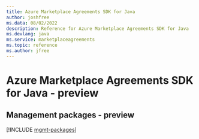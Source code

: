 ```yaml
---
title: Azure Marketplace Agreements SDK for Java
author: joshfree
ms.data: 08/02/2022
description: Reference for Azure Marketplace Agreements SDK for Java
ms.devlang: java
ms.service: marketplaceagreements
ms.topic: reference
ms.author: jfree
---
```

# Azure Marketplace Agreements SDK for Java - preview

## Management packages - preview
[!INCLUDE [mgmt-packages](marketplace-agreements-mgmt-index.md)]